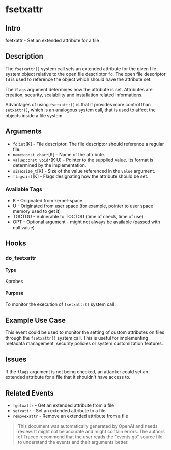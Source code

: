 
# fsetxattr

## Intro
fsetxattr - Set an extended attribute for a file

## Description
The `fsetxattr()` system call sets an extended attribute for the given file system object relative to the open file descriptor `fd`. The open file descriptor `fd` is used to reference the object which should have the attribute set.

The `flags` argument determines how the attribute is set. Attributes are creation, security, scalability and installation related informations.

Advantages of using `fsetxattr()` is that it provides more control than `setxattr()`, which is an analogous system call, that is used to affect the objects inside a file system.

## Arguments
* `fd`:`int`[K] - File descriptor. The file descriptor should reference a regular file.
* `name`:`const char*`[K] - Name of the attribute.
* `value`:`const void*`[K U] - Pointer to the supplied value. Its format is determined by the implementation.
* `size`:`size_t`[K] - Size of the value referenced in the `value` argument.
* `flags`:`int`[K] - Flags designating how the attribute should be set.

### Available Tags
* K - Originated from kernel-space.
* U - Originated from user space (for example, pointer to user space memory used to get it)
* TOCTOU - Vulnerable to TOCTOU (time of check, time of use)
* OPT - Optional argument - might not always be available (passed with null value)

## Hooks
### do_fsetxattr
#### Type
Kprobes
#### Purpose
To monitor the execution of `fsetxattr()` system call.

## Example Use Case
This event could be used to monitor the setting of custom attributes on files through the `fsetxattr()` system call. This is useful for implementing metadata management, security policies or system customization features.

## Issues
If the `flags` argument is not being checked, an attacker could set an extended attribute for a file that it shouldn't have access to.

## Related Events
* `fgetxattr` - Get an extended attribute from a file
* `setxattr` - Set an extended attribute to a file
* `removexattr` - Remove an extended attribute from a file

> This document was automatically generated by OpenAI and needs review. It might
> not be accurate and might contain errors. The authors of Tracee recommend that
> the user reads the "events.go" source file to understand the events and their
> arguments better.
